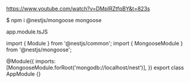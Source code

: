 https://www.youtube.com/watch?v=DMplRZtfpBY&t=823s

$ npm i @nestjs/mongoose mongoose

app.module.tsJS

import { Module } from '@nestjs/common';
import { MongooseModule } from '@nestjs/mongoose';

@Module({
  imports: [MongooseModule.forRoot('mongodb://localhost/nest')],
})
export class AppModule {}